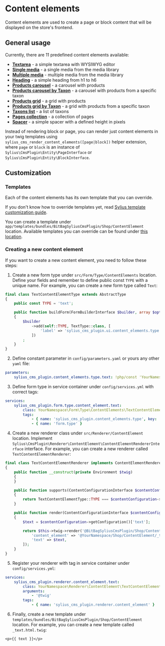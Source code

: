 # Content elements

Content elements are used to create a page or block content that will be displayed on the store's frontend.

## General usage

Currently, there are 11 predefined content elements available:
- **[Textarea](content_elements/textarea.md)** - a simple textarea with WYSIWYG editor
- **[Single media](content_elements/single_media.md)** - a single media from the media library
- **[Multiple media](content_elements/multiple_media.md)** - multiple media from the media library
- **[Heading](content_elements/heading.md)** - a simple heading from h1 to h6
- **[Products carousel](content_elements/products_carousel.md)** - a carousel with products
- **[Products carousel by Taxon](content_elements/products_carousel_by_taxon.md)** - a carousel with products from a specific taxon
- **[Products grid](content_elements/products_grid.md)** - a grid with products
- **[Products grid by Taxon](content_elements/products_grid_by_taxon.md)** - a grid with products from a specific taxon
- **[Taxons list](content_elements/taxons_list.md)** - a list of taxons
- **[Pages collection](content_elements/pages_collection.md)** - a collection of pages
- **[Spacer](content_elements/spacer.md)** - a simple spacer with a defined height in pixels

Instead of rendering block or page, you can render just content elements in your twig templates using `sylius_cms_render_content_elements([page|block])` helper extension,
where `page` or `block` is an instance of `Sylius\CmsPlugin\Entity\PageInterface` or `Sylius\CmsPlugin\Entity\BlockInterface`.

## Customization

### Templates

Each of the content elements has its own template that you can override.

If you don't know how to override templates yet,
read [Sylius template customization guide](http://docs.sylius.org/en/latest/customization/template.html).

You can create a template under `app/templates/bundles/BitBagSyliusCmsPlugin/Shop/ContentElement` location.
Available templates you can override can be found under [this location](../src/Resources/views/Shop/ContentElement).

### Creating a new content element

If you want to create a new content element, you need to follow these steps:

1. Create a new form type under `src/Form/Type/ContentElements` location. Define your fields and remember to define public const `TYPE` with a unique name.
For example, you can create a new form type called `Text`:

```php
final class TextContentElementType extends AbstractType
{
    public const TYPE = 'text';

    public function buildForm(FormBuilderInterface $builder, array $options): void
    {
        $builder
            ->add(self::TYPE, TextType::class, [
                'label' => 'sylius_cms_plugin.ui.content_elements.type.' . self::TYPE,
            ])
        ;
    }
}
```

2. Define constant parameter in `config/parameters.yaml` or yours any other `yaml` file:

```yaml
parameters:
    sylius_cms_plugin.content_elements.type.text: !php/const 'YourNamespace\Form\Type\ContentElements\TextContentElementType::TYPE'
```

3. Define form type in service container under `config/services.yml` with correct tags:

```yaml
services:
    sylius_cms_plugin.form.type.content_element.text:
        class: YourNamespace\Form\Type\ContentElements\TextContentElementType
        tags:
            - { name: 'sylius_cms_plugin.content_elements.type', key: '%sylius_cms_plugin.content_elements.type.text%' }
            - { name: 'form.type' }
```

4. Create a new renderer class under `src/Renderer/ContentElement` location. Implement `Sylius\CmsPlugin\Renderer\ContentElement\ContentElementRendererInterface` interface.
For example, you can create a new renderer called `TextContentElementRenderer`:

```php
final class TextContentElementRenderer implements ContentElementRendererInterface
{
    public function __construct(private Environment $twig)
    {
    }

    public function supports(ContentConfigurationInterface $contentConfiguration): bool
    {
        return TextContentElementType::TYPE === $contentConfiguration->getType();
    }

    public function render(ContentConfigurationInterface $contentConfiguration): string
    {
        $text = $contentConfiguration->getConfiguration()['text'];

        return $this->twig->render('@BitBagSyliusCmsPlugin/Shop/ContentElement/index.html.twig', [
            'content_element' => '@YourNamespace/Shop/ContentElement/_text.html.twig',
            'text' => $text,
        ]);
    }
}
```

5. Register your renderer with tag in service container under `config/services.yml`:

```yaml
services:
    sylius_cms_plugin.renderer.content_element.text:
        class: YourNamespace\Renderer\ContentElement\TextContentElementRenderer
        arguments:
            - '@twig'
        tags:
            - { name: 'sylius_cms_plugin.renderer.content_element' }
```

6. Finally, create a new template under `templates/bundles/BitBagSyliusCmsPlugin/Shop/ContentElement` location.
For example, you can create a new template called `_text.html.twig`:

```twig
<p>{{ text }}</p>
```
